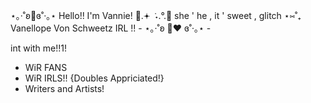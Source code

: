 ⋆｡‧˚ʚ🍬ɞ˚‧｡⋆
Hello!! I'm Vannie!
🍭.𖥔 ݁ ˖.°.🩷 she ' he , it ' sweet , glitch ⋆⑅˚₊
Vanellope Von Schweetz IRL !! - ⋆｡‧˚ʚ 🍫❤️ ɞ˚‧｡⋆ - 

int with me!!1! 
- WiR FANS
- WiR IRLS!! {Doubles Appriciated!}
- Writers and Artists!

